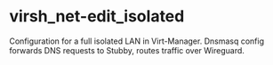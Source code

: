 # virsh_net-edit_isolated
Configuration for a full isolated LAN in Virt-Manager. Dnsmasq config forwards DNS requests to Stubby, routes traffic over Wireguard.
